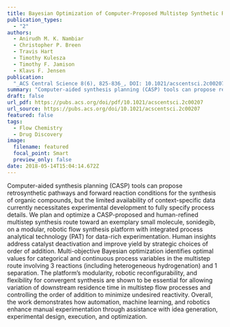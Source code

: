 ```yaml
---
title: Bayesian Optimization of Computer-Proposed Multistep Synthetic Routes on an Automated Robotic Flow Platform
publication_types:
  - "2"
authors: 
  - Anirudh M. K. Nambiar
  - Christopher P. Breen
  - Travis Hart
  - Timothy Kulesza
  - Timothy F. Jamison
  - Klavs F. Jensen
publication: 
  "_ACS Central Science 8(6), 825-836_, DOI: 10.1021/acscentsci.2c00207"
summary: "Computer-aided synthesis planning (CASP) tools can propose retrosynthetic pathways and forward reaction conditions for the synthesis of organic compounds, but the limited availability of context-specific data currently necessitates experimental development to fully specify process details. We plan and optimize a CASP-proposed and human-refined multistep synthesis route toward an exemplary small molecule, sonidegib, on a modular, robotic flow synthesis platform with integrated process analytical technology (PAT) for data-rich experimentation. Human insights address catalyst deactivation and improve yield by strategic choices of order of addition. Multi-objective Bayesian optimization identifies optimal values for categorical and continuous process variables in the multistep route involving 3 reactions (including heterogeneous hydrogenation) and 1 separation. The platform’s modularity, robotic reconfigurability, and flexibility for convergent synthesis are shown to be essential for allowing variation of downstream residence time in multistep flow processes and controlling the order of addition to minimize undesired reactivity. Overall, the work demonstrates how automation, machine learning, and robotics enhance manual experimentation through assistance with idea generation, experimental design, execution, and optimization."
draft: false
url_pdf: https://pubs.acs.org/doi/pdf/10.1021/acscentsci.2c00207
url_source: https://pubs.acs.org/doi/10.1021/acscentsci.2c00207
featured: false
tags:
  - Flow Chemistry
  - Drug Discovery
image:
  filename: featured
  focal_point: Smart
  preview_only: false
date: 2018-05-14T15:04:14.672Z
---
```

  Computer-aided synthesis planning (CASP) tools can propose retrosynthetic pathways and forward reaction conditions for the synthesis of organic compounds, but the limited availability of context-specific data currently necessitates experimental development to fully specify process details. We plan and optimize a CASP-proposed and human-refined multistep synthesis route toward an exemplary small molecule, sonidegib, on a modular, robotic flow synthesis platform with integrated process analytical technology (PAT) for data-rich experimentation. Human insights address catalyst deactivation and improve yield by strategic choices of order of addition. Multi-objective Bayesian optimization identifies optimal values for categorical and continuous process variables in the multistep route involving 3 reactions (including heterogeneous hydrogenation) and 1 separation. The platform’s modularity, robotic reconfigurability, and flexibility for convergent synthesis are shown to be essential for allowing variation of downstream residence time in multistep flow processes and controlling the order of addition to minimize undesired reactivity. Overall, the work demonstrates how automation, machine learning, and robotics enhance manual experimentation through assistance with idea generation, experimental design, execution, and optimization.
